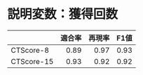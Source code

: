 # 説明変数：獲得回数
| | 適合率 | 再現率 | F1値 |
| :-- | --: | --: | --: |
| CTScore-8 | 0.89 | 0.97 | 0.93 |
| CTScore-15 | 0.93 | 0.92 | 0.92 |

